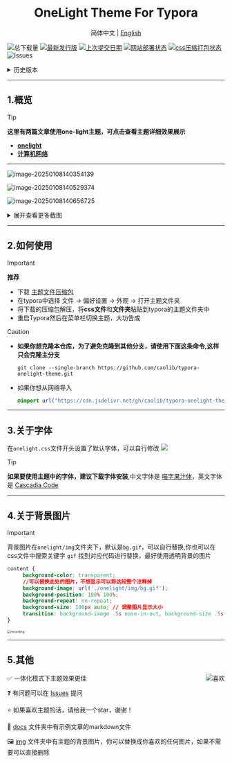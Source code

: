<h1 align='center'>OneLight Theme For Typora</h1>

<p align="center">
    简体中文
    |
    <a href="https://github.com/caolib/typora-onelight-theme/blob/onelight/docs/README_en.md">English</a>
</p>


![总下载量](https://img.shields.io/github/downloads/caolib/typora-onelight-theme/total?labelColor=grey&color=blue)
[![最新发行版](https://img.shields.io/github/v/release/caolib/typora-onelight-theme?labelColor=grey&color=red)](https://github.com/caolib/typora-onelight-theme/releases)
[![上次提交日期](https://img.shields.io/github/last-commit/caolib/typora-onelight-theme?labelColor=grey&color=blue)](https://github.com/caolib/typora-onelight-theme/activity)
[![网站部署状态](https://api.netlify.com/api/v1/badges/6ca72e1b-7dc6-4d51-8542-e07bf9ad0a88/deploy-status)](https://typora-theme.netlify.app)
[![css压缩打包状态](https://github.com/caolib/typora-onelight-theme/actions/workflows/css-compress.yml/badge.svg)](https://github.com/caolib/typora-onelight-theme/actions/workflows/css-compress.yml)
![Issues](https://img.shields.io/github/issues/caolib/typora-onelight-theme)

<details><summary><kbd>历史版本</summary></kbd>
  <img src="https://img.shields.io/github/downloads/caolib/typora-onelight-theme/v1.4.1/total"></br>
  <img src="https://img.shields.io/github/downloads/caolib/typora-onelight-theme/v1.4.0/total"></br>
  <img src="https://img.shields.io/github/downloads/caolib/typora-onelight-theme/v1.3.0/total"></br>
  <img src="https://img.shields.io/github/downloads/caolib/typora-onelight-theme/v1.2.4/total"></br>
  <img src="https://img.shields.io/github/downloads/caolib/typora-onelight-theme/v1.2.3/total"></br>
  <img src="https://img.shields.io/github/downloads/caolib/typora-onelight-theme/v1.2.0/total"></br>
  <img src="https://img.shields.io/github/downloads/caolib/typora-onelight-theme/v0.2.4/total"></br>
  <img src="https://img.shields.io/github/downloads/caolib/typora-onelight-theme/v0.2.3/total"></br>
  <img src="https://img.shields.io/github/downloads/caolib/typora-onelight-theme/v0.2.2/total"/></br>
  <img src="https://img.shields.io/github/downloads/caolib/typora-onelight-theme/v0.2.1/total"/></br>
  <img src="https://img.shields.io/github/downloads/caolib/typora-onelight-theme/v0.1.0/total"/></br>
  <img src="https://img.shields.io/github/downloads/caolib/typora-onelight-theme/v0.0.6/total"/></br>
  <img src="https://img.shields.io/github/downloads/caolib/typora-onelight-theme/v0.0.5/total"/></br>
</details>

---

## **1.概览**


> [!tip]
> **这里有两篇文章使用one-light主题，可点击查看主题详细效果展示**
>
> - **[onelight](https://bin-sites.pages.dev/onelight)**
> - **[计算机网络](https://bin-sites.pages.dev/net/计算机网络)**

---

![image-20250108140354139](https://s2.loli.net/2025/01/08/fNQF1ZCOgGydEUL.png)

![image-20250108140529374](https://s2.loli.net/2025/01/08/aMkKwdmVuTCtW4G.png)

![image-20250108140656725](https://s2.loli.net/2025/01/08/TyJutRejBLX3xGW.png)

<details><summary><kbd>展开查看更多截图</summary></kbd>
  <img src="https://s2.loli.net/2025/01/08/Ir1mgZCto4YS6lj.png"></br>
  <img src="https://s2.loli.net/2025/01/08/ugxkC5UyvqGw6iP.png"></br>
  <img src="https://s2.loli.net/2025/01/08/cAgBOqFoCMYE8S6.png"></br>
	一体化菜单界面
  <img src="https://s2.loli.net/2025/01/08/QF2UA9zPOW5X6ji.png"></br>
</details>


---

## **2.如何使用**

> [!important]
>
> **推荐**
>
> - 下载 [主题文件压缩包](https://github.com/caolib/typora-onelight-theme/releases)
> - 在typora中选择 文件 → 偏好设置 → 外观 → 打开主题文件夹
> - 将下载的压缩包解压，将**css文件**和**文件夹**粘贴到typora的主题文件夹中
> - 重启Typora然后在菜单栏切换主题，大功告成



> [!caution]
>
> - **如果你想克隆本仓库，为了避免克隆到其他分支，请使用下面这条命令,这样只会克隆主分支**
>
>   ```shell
>   git clone --single-branch https://github.com/caolib/typora-onelight-theme.git
>   ```
>
> - 如果你想从网络导入
>
>   ```css
>   @import url("https://cdn.jsdelivr.net/gh/caolib/typora-onelight-theme@onelight/dist/onelight.min.css");
>   ```

---

## **3.关于字体**

在`onelight.css`文件开头设置了默认字体，可以自行修改
![](https://github.com/user-attachments/assets/ab75260f-cff0-43b7-b8e5-dfea38e8525c)

> [!tip] 
>
> **如果要使用主题中的字体，建议下载字体安装**,中文字体是 [喵字果汁体](https://cdn.jsdelivr.net/gh/caolib/cdn@main/fonts/MiaoZi-GuoZhiTi.ttf)，英文字体是 [Cascadia Code](https://cdn.jsdelivr.net/gh/caolib/cdn@main/fonts/CascadiaCode.ttf)

---

## **4.关于背景图片**

> [!important]
>
> 背景图片在`onelight/img`文件夹下，默认是`bg.gif`，可以自行替换,你也可以在css文件中搜索关键字 `gif` 找到对应代码进行替换，最好使用透明背景的图片
>
> ```css
> content {
>      background-color: transparent;
>      //可以替换此处的图片，不想显示可以将这段整个注释掉
>      background-image: url('./onelight/img/bg.gif');
>      background-position: 100% 100%;
>      background-repeat: no-repeat;
>      background-size: 100px auto; // 调整图片显示大小
>      transition: background-image .5s ease-in-out, background-size .5s ease-in-out
> }
> ```
>
> <img src="https://s2.loli.net/2024/12/15/Fn6LcrKWC2dlp1J.gif" alt="recording" style="zoom: 50%;" />
>
> 

---

## 5.其他



<img align='right' src="https://s2.loli.net/2025/01/04/zt7O3daMLDC5EHW.png" alt="喜欢" />✅ 一体化模式下主题效果更佳

❓ 有问题可以在 [Issues](https://github.com/caolib/typora-onelight-theme/issues) 提问

⭐ 如果喜欢主题的话，请给我一个star，谢谢！

📄 [docs](https://github.com/caolib/typora-onelight-theme/tree/onelight/docs) 文件夹中有示例文章的markdown文件

🖼️ [img](https://github.com/caolib/typora-onelight-theme/tree/onelight/onelight/img) 文件夹中有主题的背景图片，你可以替换成你喜欢的任何图片，如果不需要可以直接删除



